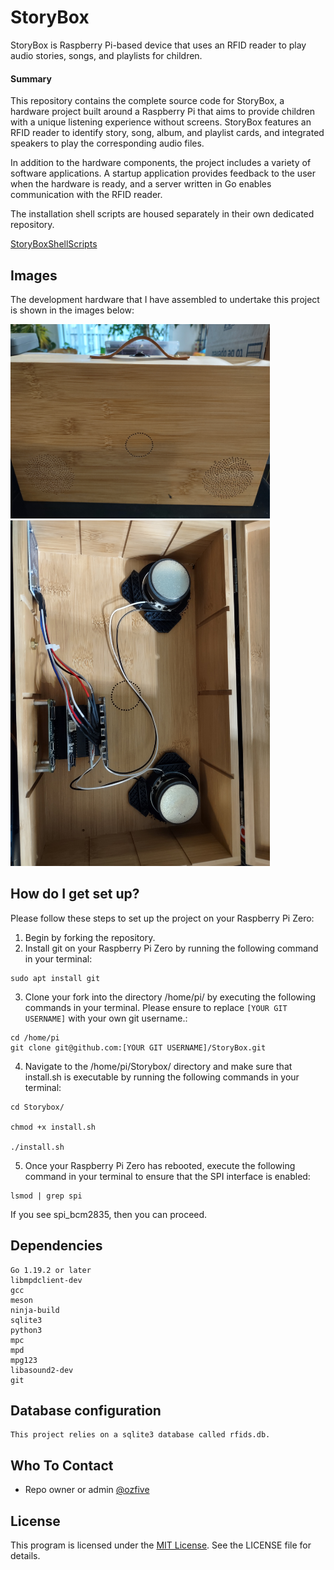 # StoryBox

StoryBox is Raspberry Pi-based device that uses an RFID reader to play audio stories, songs, and playlists for children.

#### Summary

This repository contains the complete source code for StoryBox, a hardware project built around a Raspberry Pi that aims to provide children with a unique listening experience without screens. StoryBox features an RFID reader to identify story, song, album, and playlist cards, and integrated speakers to play the corresponding audio files.

In addition to the hardware components, the project includes a variety of software applications. A startup application provides feedback to the user when the hardware is ready, and a server written in Go enables communication with the RFID reader.

The installation shell scripts are housed separately in their own dedicated repository.

[StoryBoxShellScripts](https://github.com/ozfive/StoryBoxShellScripts)

## Images
The development hardware that I have assembled to undertake this project is shown in the images below:

<img src="https://github.com/ozfive/StoryBox/blob/main/github/Box-Front.jpg" alt=“Box-Front” width="415px" height="311">

<img src="https://github.com/ozfive/StoryBox/blob/main/github/Box-Internal.jpg" alt=“Box-Internal” width="415" height="553">

## How do I get set up?

Please follow these steps to set up the project on your Raspberry Pi Zero:

1. Begin by forking the repository.
2. Install git on your Raspberry Pi Zero by running the following command in your terminal:

```shell
sudo apt install git
```

3. Clone your fork into the directory /home/pi/ by executing the following commands in your terminal. Please ensure to replace `[YOUR GIT USERNAME]` with your own git username.:

```shell
cd /home/pi
git clone git@github.com:[YOUR GIT USERNAME]/StoryBox.git
```

4. Navigate to the /home/pi/Storybox/ directory and make sure that install.sh is executable by running the following commands in your terminal:

```shell
cd Storybox/

chmod +x install.sh

./install.sh
```

5. Once your Raspberry Pi Zero has rebooted, execute the following command in your terminal to ensure that the SPI interface is enabled:

```shell
lsmod | grep spi
```

If you see spi_bcm2835, then you can proceed.
	
## Dependencies

	Go 1.19.2 or later
	libmpdclient-dev
	gcc
	meson
	ninja-build
	sqlite3
	python3
	mpc
	mpd
	mpg123
	libasound2-dev
	git

## Database configuration

	This project relies on a sqlite3 database called rfids.db.

## Who To Contact

* Repo owner or admin [@ozfive](https://github.com/ozfive)

## License
This program is licensed under the [MIT License](https://opensource.org/license/mit/). See the LICENSE file for details.